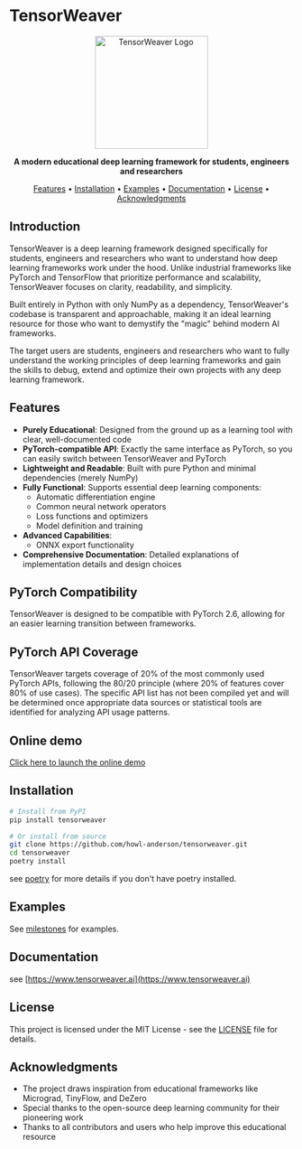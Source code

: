 # TensorWeaver

<p align="center">
  <img src="docs/assets/logo.png" alt="TensorWeaver Logo" width="200"/>
</p>

<p align="center">
  <strong>A modern educational deep learning framework for students, engineers and researchers</strong>
</p>

<p align="center">
  <a href="#features">Features</a> •
  <a href="#installation">Installation</a> •
  <a href="#examples">Examples</a> •
  <a href="#documentation">Documentation</a> •
  <a href="#license">License</a> •
  <a href="#acknowledgments">Acknowledgments</a>
</p>

## Introduction

TensorWeaver is a deep learning framework designed specifically for students, engineers and researchers who want to understand how deep learning frameworks work under the hood. Unlike industrial frameworks like PyTorch and TensorFlow that prioritize performance and scalability, TensorWeaver focuses on clarity, readability, and simplicity.

Built entirely in Python with only NumPy as a dependency, TensorWeaver's codebase is transparent and approachable, making it an ideal learning resource for those who want to demystify the "magic" behind modern AI frameworks.

The target users are students, engineers and researchers who want to fully understand the working principles of deep learning frameworks and gain the skills to debug, extend and optimize their own projects with any deep learning framework.

## Features

- **Purely Educational**: Designed from the ground up as a learning tool with clear, well-documented code
- **PyTorch-compatible API**: Exactly the same interface as PyTorch, so you can easily switch between TensorWeaver and PyTorch
- **Lightweight and Readable**: Built with pure Python and minimal dependencies (merely NumPy)
- **Fully Functional**: Supports essential deep learning components:
  - Automatic differentiation engine
  - Common neural network operators
  - Loss functions and optimizers
  - Model definition and training
- **Advanced Capabilities**:
  - ONNX export functionality
- **Comprehensive Documentation**: Detailed explanations of implementation details and design choices

## PyTorch Compatibility

TensorWeaver is designed to be compatible with PyTorch 2.6, allowing for an easier learning transition between frameworks.

## PyTorch API Coverage

TensorWeaver targets coverage of 20% of the most commonly used PyTorch APIs, following the 80/20 principle (where 20% of features cover 80% of use cases). The specific API list has not been compiled yet and will be determined once appropriate data sources or statistical tools are identified for analyzing API usage patterns.

## Online demo

<a href="https://mybinder.org/v2/gh/howl-anderson/tensorweaver/HEAD?urlpath=%2Fdoc%2Ftree%2Fmilestones%2F01_linear_regression%2Fdemo.ipynb" target="_blank">Click here to launch the online demo</a>

## Installation

```bash
# Install from PyPI
pip install tensorweaver

# Or install from source
git clone https://github.com/howl-anderson/tensorweaver.git
cd tensorweaver
poetry install
```

see [poetry](https://python-poetry.org/docs/#installation) for more details if you don't have poetry installed.

## Examples

See [milestones](milestones/) for examples.


## Documentation

see [https://www.tensorweaver.ai](https://www.tensorweaver.ai)

## License

This project is licensed under the MIT License - see the [LICENSE](LICENSE) file for details.

## Acknowledgments

- The project draws inspiration from educational frameworks like Micrograd, TinyFlow, and DeZero
- Special thanks to the open-source deep learning community for their pioneering work
- Thanks to all contributors and users who help improve this educational resource